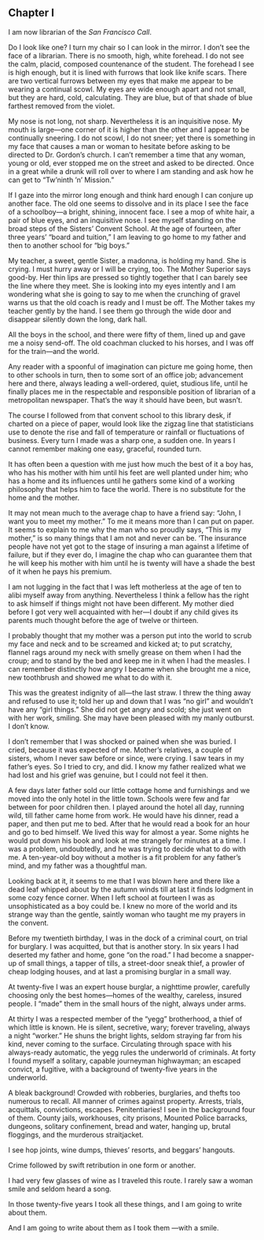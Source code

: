 ## Chapter I

I am now librarian of the *San Francisco Call*.

Do I look like one? I turn my chair so I can look
in the mirror. I don’t see the face of a librarian.
There is no smooth, high, white forehead. I do not
see the calm, placid, composed countenance of the
student. The forehead I see is high enough, but it is
lined with furrows that look like knife scars. There
are two vertical furrows between my eyes that make
me appear to be wearing a continual scowl. My eyes
are wide enough apart and not small, but they are
hard, cold, calculating. They are blue, but of that
shade of blue farthest removed from the violet.

My nose is not long, not sharp. Nevertheless it is
an inquisitive nose. My mouth is large—one corner
of it is higher than the other and I appear to be
continually sneering. I do not scowl, I do not sneer; yet
there is something in my face that causes a man or
woman to hesitate before asking to be directed to Dr.
Gordon’s church. I can’t remember a time that any
woman, young or old, ever stopped me on the street
and asked to be directed. Once in a great while a
drunk will roll over to where I am standing and ask
how he can get to “Tw’ninth ’n’ Mission.”

If I gaze into the mirror long enough and think
hard enough I can conjure up another face. The old
one seems to dissolve and in its place I see the face
of a schoolboy—a bright, shining, innocent face. I
see a mop of white hair, a pair of blue eyes, and an
inquisitive nose. I see myself standing on the broad
steps of the Sisters’ Convent School. At the age of
fourteen, after three years’ “board and tuition,” I am
leaving to go home to my father and then to another
school for “big boys.”

My teacher, a sweet, gentle Sister, a madonna, is
holding my hand. She is crying. I must hurry away
or I will be crying, too. The Mother Superior says
good-by. Her thin lips are pressed so tightly together
that I can barely see the line where they meet. She is
looking into my eyes intently and I am wondering what
she is going to say to me when the crunching of gravel
warns us that the old coach is ready and I must be
off. The Mother takes my teacher gently by the hand.
I see them go through the wide door and disappear
silently down the long, dark hall.

All the boys in the school, and there were fifty of
them, lined up and gave me a noisy send-off. The old
coachman clucked to his horses, and I was off for the
train—and the world.

Any reader with a spoonful of imagination can
picture me going home, then to other schools in turn,
then to some sort of an office job; advancement here
and there, always leading a well-ordered, quiet,
studious life, until he finally places me in the respectable
and responsible position of librarian of a metropolitan
newspaper. That’s the way it should have been, but
wasn’t.

The course I followed from that convent school
to this library desk, if charted on a piece of paper,
would look like the zigzag line that statisticians use
to denote the rise and fall of temperature or rainfall or
fluctuations of business. Every turn I made was a
sharp one, a sudden one. In years I cannot remember
making one easy, graceful, rounded turn.

It has often been a question with me just how much
the best of it a boy has, who has his mother with him
until his feet are well planted under him; who has a
home and its influences until he gathers some kind
of a working philosophy that helps him to face the
world. There is no substitute for the home and the
mother.

It may not mean much to the average chap to have
a friend say: “John, I want you to meet my mother.”
To me it means more than I can put on paper. It
seems to explain to me why the man who so proudly
says, “This is my mother,” is so many things that I am
not and never can be. ‘The insurance people have not
yet got to the stage of insuring a man against a
lifetime of failure, but if they ever do, I imagine the chap
who can guarantee them that he will keep his mother
with him until he is twenty will have a shade the best
of it when he pays his premium.

I am not lugging in the fact that I was left
motherless at the age of ten to alibi myself away from
anything. Nevertheless I think a fellow has the right to
ask himself if things might not have been different. My
mother died before I got very well acquainted with
her—I doubt if any child gives its parents much
thought before the age of twelve or thirteen.

I probably thought that my mother was a person
put into the world to scrub my face and neck and to be
screamed and kicked at; to put scratchy, flannel rags
around my neck with smelly grease on them when I had
the croup; and to stand by the bed and keep me in it
when I had the measles. I can remember distinctly
how angry I became when she brought me a nice, new
toothbrush and showed me what to do with it.

This was the greatest indignity of all—the last
straw. I threw the thing away and refused to use
it; told her up and down that I was “no girl” and
wouldn’t have any “girl things.” She did not get angry
and scold; she just went on with her work, smiling.
She may have been pleased with my manly outburst.
I don’t know.

I don’t remember that I was shocked or pained when
she was buried. I cried, because it was expected of me.
Mother’s relatives, a couple of sisters, whom I never
saw before or since, were crying. I saw tears in my
father’s eyes. So I tried to cry, and did. I know
my father realized what we had lost and his grief was
genuine, but I could not feel it then.

A few days later father sold our little cottage
home and furnishings and we moved into the only
hotel in the little town. Schools were few and far
between for poor children then. I played around the
hotel all day, running wild, till father came home from
work. He would have his dinner, read a paper, and
then put me to bed. After that he would read a
book for an hour and go to bed himself. We lived
this way for almost a year. Some nights he would
put down his book and look at me strangely for
minutes at a time. I was a problem, undoubtedly, and
he was trying to decide what to do with me. A
ten-year-old boy without a mother is a fit problem for any
father’s mind, and my father was a thoughtful man.

Looking back at it, it seems to me that I was blown
here and there like a dead leaf whipped about by the
autumn winds till at last it finds lodgment in some
cozy fence corner. When I left school at fourteen I
was as unsophisticated as a boy could be. I knew no
more of the world and its strange way than the gentle,
saintly woman who taught me my prayers in the
convent.

Before my twentieth birthday, I was in the dock of
a criminal court, on trial for burglary. I was acquitted,
but that is another story. In six years I had deserted
my father and home, gone “on the road.” I had
become a snapper-up of small things, a tapper of tills,
a street-door sneak thief, a prowler of cheap lodging
houses, and at last a promising burglar in a small way.

At twenty-five I was an expert house burglar, a
nighttime prowler, carefully choosing only the best
homes—homes of the wealthy, careless, insured people.
I “made” them in the small hours of the night, always
under arms.

At thirty I was a respected member of the “yegg”
brotherhood, a thief of which little is known. He is
silent, secretive, wary; forever traveling, always a
night “worker.” He shuns the bright lights, seldom
straying far from his kind, never coming to the
surface. Circulating through space with his always-ready
automatic, the yegg rules the underworld of criminals.
At forty I found myself a solitary, capable
journeyman highwayman; an escaped convict, a fugitive, with
a background of twenty-five years in the underworld.

A bleak background! Crowded with robberies,
burglaries, and thefts too numerous to recall. All
manner of crimes against property. Arrests, trials,
acquittals, convictions, escapes. Penitentiaries! I
see in the background four of them. County jails,
workhouses, city prisons, Mounted Police barracks,
dungeons, solitary confinement, bread and water,
hanging up, brutal floggings, and the murderous
straitjacket.

I see hop joints, wine dumps, thieves’ resorts, and
beggars’ hangouts.

Crime followed by swift retribution in one form or
another.

I had very few glasses of wine as I traveled this
route. I rarely saw a woman smile and seldom heard
a song.

In those twenty-five years I took all these things, and
I am going to write about them.

And I am going to write about them as I took them
—with a smile.
